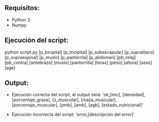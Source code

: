 ## Requisitos:

-   Python 3
-   Numpy

## Ejecución del script:

python script.py [p_bicipital] [p_tricipital] [p_subescapular] [p_suprailiaco] [p_supraespinal] [p_muslo] [p_pantorrila] [p_abdomen] [pb_relaj] [pb_contra] [antebrazo] [muslo] [pantorrilla] [torax] [peso] [altura] [sexo] [age]


## Output:

-   Ejecución correcta del script, el output será:
    'ok,[imc], [densidad], [porcentaje_grasa], [z_muscular], [masa_muscular], [porcentaje_muscular], [pmb], [amb], [agb], [estado_nutricional]'

-   Ejecución incorrecta del script:
    'error,[descripción del error]'
